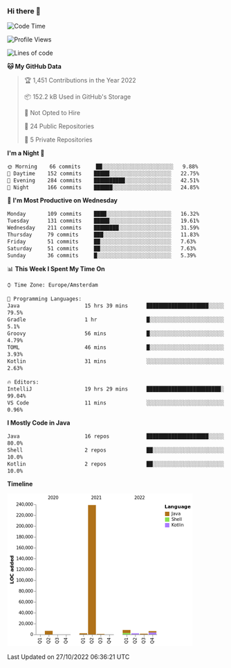 ### Hi there 👋


<!--START_SECTION:waka-->
![Code Time](http://img.shields.io/badge/Code%20Time-2%2C566%20hrs%207%20mins-blue)

![Profile Views](http://img.shields.io/badge/Profile%20Views-0-blue)

![Lines of code](https://img.shields.io/badge/From%20Hello%20World%20I%27ve%20Written-266%20Thousand%20lines%20of%20code-blue)

**🐱 My GitHub Data** 

> 🏆 1,451 Contributions in the Year 2022
 > 
> 📦 152.2 kB Used in GitHub's Storage 
 > 
> 🚫 Not Opted to Hire
 > 
> 📜 24 Public Repositories 
 > 
> 🔑 5 Private Repositories  
 > 
**I'm a Night 🦉** 

```text
🌞 Morning    66 commits     ██░░░░░░░░░░░░░░░░░░░░░░░   9.88% 
🌆 Daytime    152 commits    █████░░░░░░░░░░░░░░░░░░░░   22.75% 
🌃 Evening    284 commits    ██████████░░░░░░░░░░░░░░░   42.51% 
🌙 Night      166 commits    ██████░░░░░░░░░░░░░░░░░░░   24.85%

```
📅 **I'm Most Productive on Wednesday** 

```text
Monday       109 commits    ████░░░░░░░░░░░░░░░░░░░░░   16.32% 
Tuesday      131 commits    █████░░░░░░░░░░░░░░░░░░░░   19.61% 
Wednesday    211 commits    ████████░░░░░░░░░░░░░░░░░   31.59% 
Thursday     79 commits     ███░░░░░░░░░░░░░░░░░░░░░░   11.83% 
Friday       51 commits     ██░░░░░░░░░░░░░░░░░░░░░░░   7.63% 
Saturday     51 commits     ██░░░░░░░░░░░░░░░░░░░░░░░   7.63% 
Sunday       36 commits     █░░░░░░░░░░░░░░░░░░░░░░░░   5.39%

```


📊 **This Week I Spent My Time On** 

```text
⌚︎ Time Zone: Europe/Amsterdam

💬 Programming Languages: 
Java                     15 hrs 39 mins      ████████████████████░░░░░   79.5% 
Gradle                   1 hr                █░░░░░░░░░░░░░░░░░░░░░░░░   5.1% 
Groovy                   56 mins             █░░░░░░░░░░░░░░░░░░░░░░░░   4.79% 
TOML                     46 mins             █░░░░░░░░░░░░░░░░░░░░░░░░   3.93% 
Kotlin                   31 mins             ░░░░░░░░░░░░░░░░░░░░░░░░░   2.63%

🔥 Editors: 
IntelliJ                 19 hrs 29 mins      ████████████████████████░   99.04% 
VS Code                  11 mins             ░░░░░░░░░░░░░░░░░░░░░░░░░   0.96%

```

**I Mostly Code in Java** 

```text
Java                     16 repos            ████████████████████░░░░░   80.0% 
Shell                    2 repos             ██░░░░░░░░░░░░░░░░░░░░░░░   10.0% 
Kotlin                   2 repos             ██░░░░░░░░░░░░░░░░░░░░░░░   10.0%

```


**Timeline**

![Chart not found](https://raw.githubusercontent.com/powercasgamer/powercasgamer/master/charts/bar_graph.png) 


 Last Updated on 27/10/2022 06:36:21 UTC
<!--END_SECTION:waka-->
